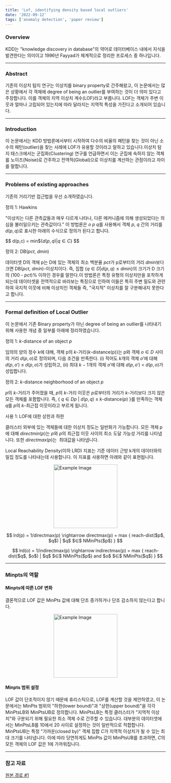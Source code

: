 ```yaml
---
title: 'Lof, identifying density based local outliers'
date: '2022-09-12'
tags: ['anomaly detection', 'paper review']
---
```


### Overview

KDD는 "knowledge discovery in database"의 약어로 데이터베이스 내에서 지식을 발견한다는 의미이고 1996년 Fayyad가 체계적으로 정리한 프로세스 중 하나입니다.

---

### Abstract

기존의 이상치 탐지 연구는 이상치를 binary property로 간주해왔고, 이 논문에서는 많은 상황에서 각 객체에 degree of being an outlier를 부여하는 것이 더 의미 있다고 주장합니다. 이를 객체의 지역 이상치 계수(LOF)라고 부릅니다. LOF는 객체가 주변 이웃과 얼마나 고립되어 있는지에 따라 달라지는 지역적 특성을 가진다고 소개되어 있습니다.

---

### Introduction

이 논문에서는 KDD 방법론에서부터 시작하여 다수의 비율의 패턴을 찾는 것이 아닌 소수의 패턴(outlier)을 찾는 사례에 LOF가 유용할 것이라고 말하고 있습니다.이상치 탐지 태스크에서는 군집화(Clustering) 연구를 언급하면서 이는 군집에 속하지 않는 객체를 노이즈(Noise)로 간주하고 전역적(Global)으로 이상치를 계산하는 관점이라고 차이를 말합니다.

---

### Problems of existing approaches

기존의 거리기반 접근법을 우선 소개하였습니다.

정의 1: Hawkins

"이상치는 다른 관측값들과 매우 다르게 나타나, 다른 메커니즘에 의해 생성되었다는 의심을 불러일으키는 관측값이다."
이 방법론은 $o$ $p$ $q$를 사용해서 객체 $p$, $q$ 간의 거리를 $d(p,q)$로 표시한 아래의 수식으로 정의가 된다고 합니다.

$$
d(p,c) = min${$d(p,q)|q ∈ C$}
$$

정의 2: DB($pct$, $dmin$)

데이터셋 D의 객체 p는 D에 있는 객체의 최소 백분율 $pct$가 p로부터의 거리 $dmin$보다 크면 DB($pct$, $dmin$)-이상치이다. 즉, 집합 {$q∈D|d(p, q)≤dmin$}의 크기가 D 크기의 (100 - $pct$)% 이하인 경우를 말한다.이 방법론은 특정 유형의 이상치만을 포착하게 되는데 데이터셋을 전역적으로 바라보는 특징으로 인하여 이들은 특히 주변 밀도와 관련하여 국지적 이웃에 비해 이상치인 객체들 즉, "국지적" 이상치를 잘 구분해내지 못한다고 합니다.

---

### Formal definition of Local Outlier

이 논문에서 기존 Binary property가 아닌 degree of being an outlier를 나타내기 위해 사용한 개념 중 일부를 아래에 정리하였습니다.

정의 1: $k$-distance of an object $p$

임의의 양의 정수 k에 대해, 객체 p의 $k$-거리($k$-distance(p))는 p와 객체 $o ∈ D$ 사이의 거리 $d(p,o)$로 정의되며, 다음 조건을 만족한다.
(i) 적어도 $k$개의 객체 $o'$에 대해 $d(p,o')$ ≤ $d(p,o)$가 성립하고,
(ii) 최대 $k-1$개의 객체 $o'$에 대해 $d(p,o')$ < $d(p,o)$가 성립합니다.

정의 2: $k$-distance neighborhood of an object $p$

$p$의 $k$-거리가 주어졌을 때, $p$의 $k$-거리 이웃은 $p$로부터의 거리가 $k$-거리보다 크지 않은 모든 객체를 포함합니다. 즉, { $q ∈ D{p}$ | $d(p, q)$ ≤ $k$-distance($p$) }를 만족하는 객체 $q$를 $p$의 $k$-최근접 이웃이라고 부르게 됩니다.

사용 1: LOF에 대한 상한과 하한

클러스터 외부에 있는 객체들에 대한 이상치 정도는 일반화가 가능합니다. 모든 객체 p에 대해 $directmin(p)$는 $p$와 $p$의 최근접 이웃 사이의 최소 도달 가능성 거리를 나타냅니다. 또한 $directmax(p)$는  최대값을 나타냅니다.

Local Reachability Density(이하 LRD) 지표는 기준 데이터 근방 k개의 데이터와의 밀집 정도를 나타내는데 사용합니다. 이 지표를 사용하면 아래와 같이 표현됩니다.

<img src="https://velog.velcdn.com/images/ski06043/post/b4cfa621-6a01-46bb-8ac3-09dc51195466/image.png" alt="Example Image" style="display: block; margin: 0 auto; height:200;" />

$$
lrd(p) = 1/directmax(p) \rightarrow directmax(p) = max { reach-dist($p$, $q$) | $q$ $∈$ NMinPts($p$) }
$$

$$
lrd(o) = 1/indirectmax(p) \rightarrow indirectmax(p) = max { reach-dist($q$, $o$) | $q$ $∈$ NMinPts($p$) and $o$ $∈$ NMinPts($q$) }
$$

---

### Minpts의 역할

#### Minpts에 따른 LOF 변화

결론적으로 LOF 값은 MinPts 값에 대해 단조 증가하거나 단조 감소하지 않는다고 합니다.

<img src="https://velog.velcdn.com/images/ski06043/post/6c69db18-59a0-4d22-b19c-4c9b3a3d655c/image.png" alt="Example Image" style="display: block; margin: 0 auto; height:200;" />

#### Minpts 범위 설정

LOF 값이 단조적이지 않기 때문에 휴리스틱으로, LOF를 계산할 것을 제안하였고, 이 논문에서는 MinPts 범위의 "하한(lower bound)"과 "상한(upper bound)"을 각각 MinPtsLB와 MinPtsUB로 정의합니다.
MinPtsLB는 특정 클러스터가 "지역적 이상치"와 구분되기 위해 필요한 최소 객체 수로 간주할 수 있습니다. 대부분의 데이터셋에서는 MinPtsLB를 10에서 20 사이로 설정하는 것이 일반적으로 적합합니다.
MinPtsUB는 특정 "가까운(closed by)" 객체 집합 $C$가 지역적 이상치가 될 수 있는 최대 크기를 나타냅니다. 이에 따라 당연하게도 MinPts 값이 MinPtsUB를 초과하면, $C$의 모든 객체의 LOF 값은 1에 가까워집니다.

---

### 참고 자료

[원본 경로 #1](https://dl.acm.org/doi/pdf/10.1145/335191.335388)



